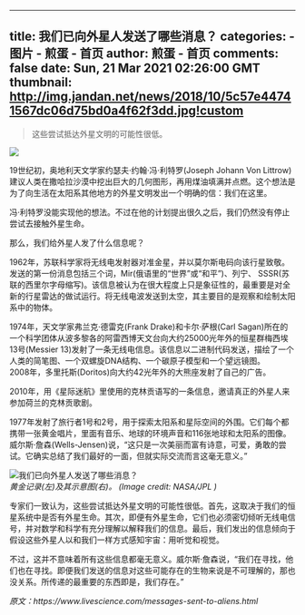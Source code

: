 
---
title: 我们已向外星人发送了哪些消息？
categories: 
    - 图片
    - 煎蛋 - 首页
author: 煎蛋 - 首页
comments: false
date: Sun, 21 Mar 2021 02:26:00 GMT
thumbnail: http://img.jandan.net/news/2018/10/5c57e44741567dc06d75bd0a4f62f3dd.jpg!custom
---

<div>   
<blockquote><p>这些尝试抵达外星文明的可能性很低。</p></blockquote><img src="http://img.jandan.net/news/2018/10/5c57e44741567dc06d75bd0a4f62f3dd.jpg!custom" referrerpolicy="no-referrer"><p>19世纪初，奥地利天文学家约瑟夫·约翰·冯·利特罗(Joseph Johann Von Littrow)建议人类在撒哈拉沙漠中挖出巨大的几何图形，再用煤油填满并点燃。这个想法是为了向生活在太阳系其他地方的外星文明发出一个明确的信：我们在这里。</p>
<p>冯·利特罗没能实现他的想法。不过在他的计划提出很久之后，我们仍然没有停止尝试去接触外星生命。</p>
<p>那么，我们给外星人发了什么信息呢？</p>
<p>1962年，苏联科学家将无线电发射器对准金星，并以莫尔斯电码向该行星致敬。发送的第一份消息包括三个词，Mir(俄语里的“世界”或“和平”)、列宁、 SSSR(苏联的西里尔字母缩写)。该信息被认为在很大程度上只是象征性的，最重要是对全新的行星雷达的做试运行。将无线电波发送到太空，其主要目的是观察和绘制太阳系中的物体。</p>
<p>1974年，天文学家弗兰克·德雷克(Frank Drake)和卡尔·萨根(Carl Sagan)所在的一个科学团体从波多黎各的阿雷西博天文台向大约25000光年外的恒星群梅西埃13号(Messier 13)发射了一条无线电信息。该信息以二进制代码发送，描绘了一个人类的简笔图、一个双螺旋DNA结构、一个碳原子模型和一个望远镜图。<br>
2008年，多里托斯(Doritos)向大约42光年外的大熊座发射了自己的广告。</p>
<p>2010年，用《星际迷航》里使用的克林贡语写的一条信息，邀请真正的外星人来参加荷兰的克林贡歌剧。</p>
<p>1977年发射了旅行者1号和2号，用于探索太阳系和星际空间的外围。它们每个都携带一张黄金唱片，里面有音乐、地球的环境声音和116张地球和太阳系的图像。威尔斯·詹森(Wells-Jensen)说，“这只是一次美丽而富有诗意，可爱，勇敢的尝试。它确实总结了我们最好的一面，但就实际交流而言这毫无意义。”</p>
<p><img src="http://ww1.sinaimg.cn/mw690/00745YaMgy1gorbfeehtyj30qy0f6gmi.jpg" alt="我们已向外星人发送了哪些消息？" referrerpolicy="no-referrer"><br>
<em>黄金记录(左)及其示意图(右)。 (Image credit: NASA/JPL )</em></p>
<p>专家们一致认为，这些尝试抵达外星文明的可能性很低。首先，这取决于我们的恒星系统中是否有外星生命。其次，即便有外星生命，它们也必须密切倾听无线电信号，并对数学和科学有充分理解以解释我们的信息。最后，我们发出的信息倾向于假设这些外星人以和我们一样方式感知宇宙：用听觉和视觉。</p>
<p>不过，这并不意味着所有这些信息都毫无意义。威尔斯·詹森说，“我们在寻找，他们也在寻找。即便我们发送的信息对这些可能存在的生物来说是不可理解的，那也没关系。所传递的最重要的东西即是，我们存在。”</p>
<p><em>原文：https://www.livescience.com/messages-sent-to-aliens.html</em></p>  
</div>
            